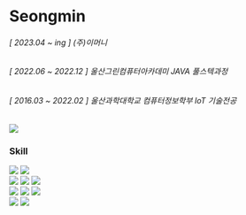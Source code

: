 <div align="center">


  <div align="left">
  
  # Seongmin
    
  ###### [ 2023.04 ~ ing ] (주)이머니
  ###### [ 2022.06 ~ 2022.12 ] 울산그린컴퓨터아카데미 JAVA 풀스텍과정  
  ###### [ 2016.03 ~ 2022.02 ] 울산과학대학교 컴퓨터정보학부 IoT 기술전공
  
  </div>
</div>
<img align="center" src="https://github-readme-stats.vercel.app/api/top-langs/?username=kimseongmin0301&layout=compact">

 ### Skill
<div>
<a src=""><img src="https://img.shields.io/badge/HTML5-E34F26?style=flat&logo=HTML5&logoColor=white" /> </a>
<img src="https://img.shields.io/badge/CSS3-1572B6?style=flat&logo=CSS3&logoColor=white" /><br>
<a src=""><img src="https://img.shields.io/badge/Spring-6DB33F?style=flat&logo=Spring&logoColor=white" /> </a>
<img src="https://img.shields.io/badge/SpringBoot-6DB33F?style=flat&logo=SpringBoot&logoColor=white" /> 
<img src="https://img.shields.io/badge/Java-007396?style=flat&logo=Java&logoColor=white" /><br>
<a src=""><img src="https://img.shields.io/badge/NestJS-E0234E?style=flat&logo=NestJS&logoColor=white" /> </a>
<img src="https://img.shields.io/badge/JavaScript-F7DF1E?style=flat&logo=JavaScript&logoColor=white" />
<img src="https://img.shields.io/badge/TypeScript-3178C6?style=flat&logo=typescript&logoColor=white" /><br>
<a src=""><img src="https://img.shields.io/badge/MySQL-4479A1?style=flat&logo=MySQL&logoColor=white" /></a>
<img src="https://img.shields.io/badge/PostgreSQL-4169E1?style=flat&logo=PostgreSQL&logoColor=white" />

</div>





<!--
**kimseongmin0301/kimseongmin0301** is a ✨ _special_ ✨ repository because its `README.md` (this file) appears on your GitHub profile.

Here are some ideas to get you started:

- 🔭 I’m currently working on ...
- 🌱 I’m currently learning ...
- 👯 I’m looking to collaborate on ...
- 🤔 I’m looking for help with ...
- 💬 Ask me about ...
- 📫 How to reach me: ...
- 😄 Pronouns: ...
- ⚡ Fun fact: ...
-->
